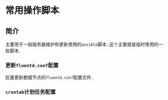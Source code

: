 # 常用操作脚本

## 简介

主要用于一般服务器维护和更新使用的`ansible`脚本. 这个主要就是临时使用的一些脚本.

### 更新`fluentd.conf`配置

批量更新数据节点的`fluentd.conf`配置文件.

### `crontab`计划任务配置

